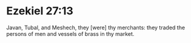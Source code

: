 # Ezekiel 27:13

Javan, Tubal, and Meshech, they [were] thy merchants: they traded the persons of men and vessels of brass in thy market.